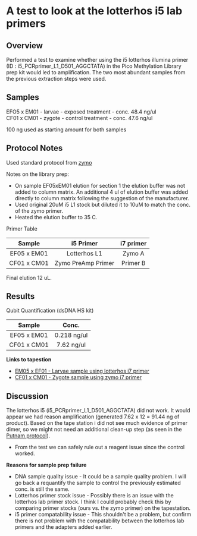 # A test to look at the lotterhos i5 lab primers 

## Overview

Performed a test to examine whether using the i5 lotterhos illumina primer (ID : i5_PCRprimer_L1_D501_AGGCTATA) in the Pico Methylation Library prep kit would led to amplification. The two most abundant samples from the previous extraction steps were used.

## Samples 

EFO5 x EM01  - larvae - exposed treatment - conc. 48.4 ng/ul  
CF01 x CM01  - zygote - control treatment - conc. 47.6 ng/ul 

100 ng used as starting amount for both samples

## Protocol Notes

Used standard protocol from [zymo](https://github.com/epigeneticstoocean/2018OAExp_larvae/blob/master/protocols/_d5455_d5456_picomethylseq.pdf)

Notes on the library prep:
* On sample EF05xEM01 elution for section 1 the elution buffer was not added to column matrix. An additional 4 ul of elution buffer was added directly to column matrix following the suggestion of the manufacturer.
* Used original 20uM i5 L1 stock but diluted it to 10uM to match the conc. of the zymo primer.
* Heated the elution buffer to 35 C.

Primer Table

| Sample | i5 Primer | i7 primer |
|:----:|:-----:|:----:|
| EF05 x EM01 | Lotterhos L1 | Zymo A |
| CF01 x CM01 | Zymo PreAmp Primer | Primer B |

Final elution 12 uL.

## Results

Qubit Quantification (dsDNA HS kit)

| Sample | Conc. | 
|:----:|:-----:|
| EF05 x EM01 | 0.218 ng/ul | 
| CF01 x CM01 | 7.62 ng/ul | 

**Links to tapestion**
* [EM05 x EF01 - Larvae sample using lotterhos i7 primer](https://github.com/epigeneticstoocean/2018OAExp_larvae/blob/master/labwork/sequencing%20reports/2020-08-27-01.D1000_i5_L1LotterhosAdapter_PicoMethylationKitTest.pdf)
* [CF01 x CM01 - Zygote sample using zymo i7 primer](https://github.com/epigeneticstoocean/2018OAExp_larvae/blob/master/labwork/sequencing%20reports/2020-09-03-01.D1000_i5_L1LotterhosAdapter_PicoMethylationKitTest_controlSample.pdf)

## Discussion

The lotterhos i5 (i5_PCRprimer_L1_D501_AGGCTATA) did not work. It would appear we had reason amplification (generated 7.62 x 12 = 91.44 ng of product). Based on the tape station i did not see much evidence of primer dimer, so we might not need an additional clean-up step (as seen in the [Putnam protocol](https://github.com/epigeneticstoocean/2018OAExp_larvae/blob/master/notebook/20200827_PutnamProtocolForPicoMethylationKit.md)).

* From the test we can safely rule out a reagent issue since the control worked.

**Reasons for sample prep failure**

* DNA sample quality issue - It could be a sample quality problem. I will go back a requantify the sample to control the previously estimated conc. is still the same.
* Lotterhos primer stock issue - Possibly there is an issue with the lotterhos lab primer stock. I think I could probably check this by comparing primer stocks (ours vs. the zymo primer) on the tapestation.
* i5 primer compatability issue -  This shouldn't be a problem, but confirm there is not problem with the compatability between the lotterhos lab primers and the adapters added earlier.
